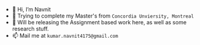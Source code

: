 <!--
**navnit75/navnit75** is a ✨ _special_ ✨ repository because its `README.md` (this file) appears on your GitHub profile.

Here are some ideas to get you started:

- 🔭 I’m currently working on ...
- 🌱 I’m currently learning ...
- 👯 I’m looking to collaborate on ...
- 🤔 I’m looking for help with ...
- 💬 Ask me about ...
- 📫 How to reach me: ...
- 😄 Pronouns: ...
- ⚡ Fun fact: ...
-->
- 👋 Hi, I’m Navnit
- 🔭 Trying to complete my Master's from `Concordia Unviersity, Montreal`
- 🌱 Will be releasing the Assignment based work here, as well as some research stuff.
- 📫 Mail me at `kumar.navnit4175@gmail.com`

